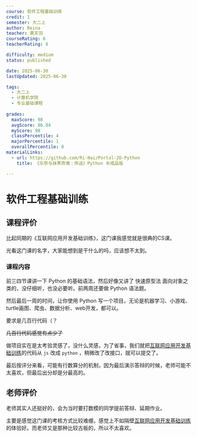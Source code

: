 ```yaml
---
course: 软件工程基础训练
credit: 1
semester: 大二上
author: Reina
teacher: 黄天羽
courseRating: 6
teacherRating: 8

difficulty: medium
status: published

date: 2025-06-30
lastUpdated: 2025-06-30

tags: 
  - 大二上
  - 计算机学院
  - 专业基础课程
  
grades:
  maxScore: 98
  avgScore: 86.84
  myScore: 98
  classPercentile: 4
  majorPercentile: 1
  overallPercentile: 0
materialLinks:
  - url: https://github.com/Ri-Nai/Portal-2D-Python
    title: 《乐奈与抹茶奇境：传送》Python 半成品版

---
```



# 软件工程基础训练

## 课程评价

比起同期的《互联网应用开发基础训练》，这门课我感觉就是很典的CS课。

光看这门课的名字，大家能想到是干什么的吗，应该想不太到。

### 课程内容

前三四节课讲一下 Python 的基础语法，然后好像又讲了 快速原型法 面向对象之类的，没仔细听，也没必要听。前两周还要做 Python 语法题。

然后最后一周的时间，让你使用 Python 写一个项目，无论是机器学习、小游戏、turtle画图、爬虫、数据分析、web开发，都可以。

要求是几百行代码（？

~~几百行代码感觉有点少了~~

做项目实在是太考验灵感了，没什么灵感，为了省事，我们就把[互联网应用开发基础训练](../互联网应用开发基础训练/)的代码从 `js` 改成 `python` ，稍微改了改接口，就可以提交了。

最后按评分来看，可能有行数算分的机制，因为最后演示答辩的时候，老师可能不太喜欢，但最后出分却是分最高的。

## 老师评价

老师其实人还挺好的，会为当时要打数模的同学提前答辩、延期作业。

主要是感觉这门课的考核方式比较难绷，感觉上不如隔壁[互联网应用开发基础训练](../互联网应用开发基础训练/)的体验好。而老师又是那种比较古板的，所以不太喜欢。
